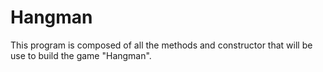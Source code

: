 # Hangman
This program is composed of all the methods and constructor  that will be use to build the game  "Hangman".
